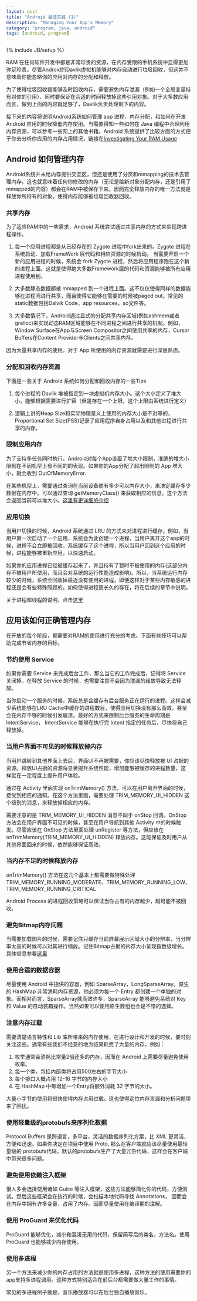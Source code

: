 ```yaml
---
layout: post
title: "Android 最佳实践 (1)"
description: "Managing Your App's Memory"
category: "program, java, android"
tags: [android, program]
---
```

{% include JB/setup %}

RAM 在任何软件开发中都是非常珍贵的资源，在内存受限的手机系统中显得更加弥足珍贵。尽管Android的Davlik虚拟机能够对内存自动进行垃圾回收，但这并不意味着你能忽略你的应用对内存的分配和释放。

为了使得垃圾回收器能够及时回收内存，需要避免内存泄漏（例如一个全局变量持有对你的引用），同时要保证在合适的时间释放掉这些引用对象。对于大多数应用而言，做到上面的内容就足够了，Davlik负责处理剩下的内容。

接下来的内容将说明Android系统如何管理 app 进程，内存分配，和如何在开发 Android 应用的时候降低内存使用。当需要得知一些如何在 Java 编程中合理利用内存资源，可以参考一些网上的其他书籍。Android 系统提供了比较方面的方式便于你去分析你应用的内存占用情况，链接在[Investigating Your RAM Usage](http://developer.android.com/intl/zh-tw/tools/debugging/debugging-memory.html)

<!--break-->

## Android 如何管理内存

Android系统并未给内存提供交互区，但还是使用了分页和mmapping的技术去管理内存。这也就意味着任何你修改的内存（无论是给新对象分配内存，还是引用了mmapped的内容）都会在RAM中被保存下来。因而完全释放内存的唯一方法就是释放你所持有的对象，使得内存能够被垃圾回收器回收。

### 共享内存

为了适应RAM中的一些需求，Android 系统尝试通过共享内存的方式来实现跨进程操作。

1. 每一个应用进程都是从已经存在的 Zygote 进程中fork出来的。Zygote 进程在系统启动、加载FrameWork 层代码和相应资源的时候启动。 当需要开启一个新的应用进程的时候，系统会 fork Zygote 进程，然后将应用程序跑在这个新的进程上面。这就是使得绝大多数Framework层的代码和资源能够被所有应用进程使用到。

2. 大多数静态数据都被 mmapped 到一个进程上面。这不仅仅使得同样的数据能够在进程间进行共享，而且使得它能够在需要的时候被paged out。常见的static数据包括Dalvik Code，app resources，so文件等。

3. 大多数情况下，Android通过显式的分配共享内存区域(例如ashmem或者gralloc)来实现动态RAM区域能够在不同进程之间进行共享的机制。例如，Window Surface在App与Screen Compositor之间使用共享的内存，Cursor Buffers在Content Provider与Clients之间共享内存。

因为大量共享内存的使用，对于 App 所使用的内存资源就需要进行深思熟虑。

### 分配和回收内存资源

下面是一些关于 Android 系统如何分配和回收内存的一些Tips

1. 每个进程的 Davlik 堆被指定到一块虚拟机内存大小。这个大小定义了堆大小，能够根据需要进行扩容（但是存在一个上限，这个上限由系统进行定义）

2. 逻辑上讲的Heap Size和实际物理意义上使用的内存大小是不对等的，Proportional Set Size(PSS)记录了应用程序自身占用以及和其他进程进行共享的内存。

### 限制应用内存

为了支持多任务同时执行，Android对每个App设置了堆大小限制，准确的堆大小限制在不同机型上有不同的的表现。如果你的App分配了超出限制的 App 堆大小，就会收到 OutOfMemoryError.

在某些机型上，需要通过查询在当前设备商有多少可以内存大小，来决定缓存多少数据在内存中。可以通过查询 getMemoryClass() 来获取相应的信息。这个方法会返回当前可以堆大小。[这里有更详细的介绍](http://developer.android.com/intl/zh-tw/training/articles/memory.html#CheckHowMuchMemory)

### 应用切换

当用户切换的时候，Android 系统通过 LRU 的方式来对进程进行缓存。例如，当用户第一次启动了一个应用，系统会为此创建一个进程，当用户离开这个app的时候，进程不会立即被回收。系统缓存了这个进程，所以当用户回到这个应用的时候，进程能够被重新应用，以快速启动。

如果你的应用进程已经被缓存起来了，并且持有了暂时不被使用的内存(这部分内存不被用户所使用，而且会对系统的运行性能造成影响)。所以，当系统运行内存较少的时候，系统会回收掉最近没有使用的进程，即便这样对于某些内存敏感的进程还是会有些特殊照顾的。如何使得进程更长久的存在，将在后续的章节中说明。

关于进程和线程的说明，点击[这里](http://developer.android.com/intl/zh-cn/guide/components/processes-and-threads.html)

## 应用该如何正确管理内存

在开放的每个阶段，都需要对RAM的使用进行充分的考虑。下面有些技巧可以帮助完成节省内存的目标。

### 节约使用 Service

如果你需要 Service 来完成后台工作，那么当它的工作完成后，记得将 Service 关闭掉。在释放 Service 的时候，也需要注意不会因为泄漏的缘故导致无法释放。

当你启动一个服务的时候，系统总是会缓存有后台服务正在运行的进程。这样会减少系统能够在LRU Cache中缓存的进程数目，使得应用切换没有那么高效，甚至会在内存不够的时候引发崩溃。最好的方式来限制后台服务的生命周期是 IntentService， IntentService 能够在执行完 Intent 指定的任务后，尽快将自己释放掉。

### 当用户界面不可见的时候释放掉内存

当用户跳转到其他界面上去后，界面UI不再被需要，你应该尽快释放被 UI 占据的资源。释放UI占据的资源将显著提升系统性能，增加能够被缓存的进程数量，这样就在一定程度上提升用户体验。

通过在 Activity 里面实现 onTrimMemory() 方法，可以在用户离开界面的时候，接受到相应的通知。在这个方法里面，需要处理 TRIM_MEMORY_UI_HIDDEN 这个级别的消息，来释放掉相应的内存。

需要注意的是 TRIM_MEMORY_UI_HIDDEN 消息不同于 onStop 回调。OnStop 方法会在用户界面不可见的时候，甚至在用户导航到其他 Activity 中的时候触发。尽管应该在 OnStop 方法里面处理 unRegister 等方法，但应该在 onTrimMemory(TRIM_MEMORY_UI_HIDDEN) 释放内存。这能保证及时用户从其他界面回来的时候，依然能够保证高效。

### 当内存不足的时候释放内存

onTrimMemory() 方法在这几个基本上都需要做特殊处理
TRIM_MEMORY_RUNNING_MODERATE、TRIM_MEMORY_RUNNING_LOW、TRIM_MEMORY_RUNNING_CRITICAL

Android Process 的进程回收策略可以保证当你占有的内存越少，越可能不被回收。

### 避免Bitmap内存问题

当需要加载图片的时候，需要记住只缓存当前屏幕展示区域大小的分辨率，当分辨率太高的时候可以对其进行缩放。记住Bitmap占据的内存大小呈现指数级增长。具体信息参看[这里](http://developer.android.com/intl/zh-tw/training/displaying-bitmaps/manage-memory.html)

### 使用合适的数据容器

尽量使用 Android 中提供的容器，例如 SparseArray，LongSparseArray。原生的 HashMap 非常消耗内存资源，他必须为每一个 Entry 都创建一个单独的对象。而相对而言，SparseArray就高效许多，SparseArray 能够避免系统对 Key 和 Value 的自动装箱操作。当然如果可以使用原生数组也会是不错的选择。

### 注意内存过载

需要清楚语言特性和 Lib 库所带来的内存使用，在进行设计和开发的时候，要时刻关注这些。通常有些我们不经意的地方结果耗费了大量的内存。例如：

1. 枚举通常会消耗比常量2倍还多的内存，因而在 Android 上需要尽量避免使用 枚举。
2. 每一个类，包括内部类将占用500左右的字节大小
3. 每个接口大概占用 12-16 字节的内存大小
4. 在 HashMap 中每增加一个Entry将额外消耗 32 字节的大小。

大量小字节的使用将很快使得内存占用过载，这也使得定位内存泄漏和分析问题带来了困扰。

### 使用轻量级的protobufs来序列化数据

Protocol Buffers 是跨语言，多平台，灵活的数据序列化方案，比 XML 更灵活，方便和迅速。如果你决定在项目中使用 Proto, 那么在客户端就应该尽量使用最轻量级的 protobufs代码。默认的protobufs生产了大量冗杂代码，这样会在客户端中带来很多问题。

### 避免使用依赖注入框架

很人多会选择使用诸如 Guice 等注入框架，这些方法能够简化你的代码，方便测试。然后这些框架会在执行的时候，会扫描本地代码寻找 Annotations， 因而会在内存中拥有许多变量，占用了内存。因而尽量使用在编译期的注解。

### 使用 ProGuard 来优化代码

ProGuard 能够优化，减小和混淆无用的代码，保留简写后的类名，方法名。使用 ProGuard 也能够减少内存使用。

### 使用多进程

另一个方法来减少你的内存占用的方法就是使用多进程，这种方法的使用需要你的app支持多进程调用。这种方式特别适合在前后台都需要做大量工作的事情。

常见的多进程例子就是，音乐播放器可以在后台独自播放音乐。
